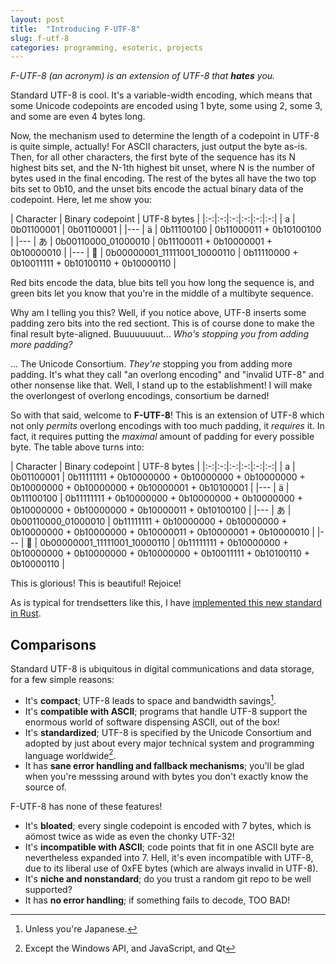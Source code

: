 ```yaml
---
layout: post
title:  "Introducing F-UTF-8"
slug: f-utf-8
categories: programming, esoteric, projects
---
```


*F-UTF-8 (an acronym) is an extension of UTF-8 that **hates** you.*

<!--more-->

Standard UTF-8 is cool. It's a variable-width encoding, which means that some Unicode codepoints 
are encoded using 1 byte, some using 2, some 3, and some are even 4 bytes long. 

Now, the mechanism used to determine the length of a codepoint in UTF-8 is quite simple, actually! 
For ASCII characters, just output the byte as-is. Then, for all other characters, the first byte 
of the sequence has its N highest bits set, and the N-1th highest bit unset, where N is the number
of bytes used in the final encoding. The rest of the bytes all have the two top bits set to 0b10,
and the unset bits encode the actual binary data of the codepoint. Here, let me show you:

| Character | Binary codepoint | UTF-8 bytes |
|:-:|:-:|:-:|:-:|:-:|:-:|
| a | 0b<span class=tomato>01100001</span> | 0b<span class=tomato>01100001</span> |
|---
| ä | 0b<span class=tomato>11100100</span> | 0b<span class=marine>110</span><span class=tomato>00011</span> + 0b<span class=foliage>10</span><span class=tomato>100100</span> | 
|---
| あ | 0b<span class=tomato>00110000_01000010</span> | 0b<span class=marine>1110</span><span class=tomato>0011</span> + 0b<span class=foliage>10</span><span class=tomato>000001</span> + 0b<span class=foliage>10</span><span class=tomato>000010</span> |
|---
| 🦆 | 0b<span class=tomato>00000001_11111001_10000110</span> | 0b<span class=marine>11110</span><span class=tomato>000</span> + 0b<span class=foliage>10</span><span class=tomato>011111</span> + 0b<span class=foliage>10</span><span class=tomato>100110</span> + 0b<span class=foliage>10</span><span class=tomato>000110</span> |

Red bits encode the data, blue bits tell you how long the sequence is, and green bits let you know
that you're in the middle of a multibyte sequence.

Why am I telling you this? Well, if you notice above, UTF-8 inserts some padding zero bits into
the red sectiont. This is of course done to make the final result byte-aligned. Buuuuuuuut... 
*Who's stopping you from adding more padding?*

... The Unicode Consortium. *They're* stopping you from adding more padding. It's what they call
"an overlong encoding" and "invalid UTF-8" and other nonsense like that. Well, I stand up to the
establishment! I will make the overlongest of overlong encodings, consortium be darned!

So with that said, welcome to **F-UTF-8**! This is an extension of UTF-8 which not only *permits*
overlong encodings with too much padding, it *requires* it. In fact, it requires putting the *maximal*
amount of padding for every possible byte. The table above turns into:


| Character | Binary codepoint | UTF-8 bytes |
|:-:|:-:|:-:|:-:|:-:|:-:|
| a | 0b<span class=tomato>01100001</span> | 0b<span class=marine>11111111</span> + 0b<span class=foliage>10</span><span class=tomato>000000</span> + 0b<span class=foliage>10</span><span class=tomato>000000</span> + 0b<span class=foliage>10</span><span class=tomato>000000</span> + 0b<span class=foliage>10</span><span class=tomato>000000</span> + 0b<span class=foliage>10</span><span class=tomato>000000</span> + 0b<span class=foliage>10</span><span class=tomato>000001</span> + 0b<span class=foliage>10</span><span class=tomato>100001</span> |
|---
| ä | 0b<span class=tomato>11100100</span> | 0b<span class=marine>11111111</span> + 0b<span class=foliage>10</span><span class=tomato>000000</span> + 0b<span class=foliage>10</span><span class=tomato>000000</span> + 0b<span class=foliage>10</span><span class=tomato>000000</span> + 0b<span class=foliage>10</span><span class=tomato>000000</span> + 0b<span class=foliage>10</span><span class=tomato>000000</span> + 0b<span class=foliage>10</span><span class=tomato>000011</span> + 0b<span class=foliage>10</span><span class=tomato>100100</span> | 
|---
| あ | 0b<span class=tomato>00110000_01000010</span> | 0b<span class=marine>11111111</span> + 0b<span class=foliage>10</span><span class=tomato>000000</span> + 0b<span class=foliage>10</span><span class=tomato>000000</span> + 0b<span class=foliage>10</span><span class=tomato>000000</span> + 0b<span class=foliage>10</span><span class=tomato>000000</span> + 0b<span class=foliage>10</span><span class=tomato>000011</span> + 0b<span class=foliage>10</span><span class=tomato>000001</span> + 0b<span class=foliage>10</span><span class=tomato>000010</span> |
|---
| 🦆 | 0b<span class=tomato>00000001_11111001_10000110</span> | 0b<span class=marine>11111111</span> + 0b<span class=foliage>10</span><span class=tomato>000000</span> + 0b<span class=foliage>10</span><span class=tomato>000000</span> + 0b<span class=foliage>10</span><span class=tomato>000000</span> + 0b<span class=foliage>10</span><span class=tomato>000000</span> + 0b<span class=foliage>10</span><span class=tomato>011111</span> + 0b<span class=foliage>10</span><span class=tomato>100110</span> + 0b<span class=foliage>10</span><span class=tomato>000110</span> |

This is glorious! This is beautiful! Rejoice!

As is typical for trendsetters like this, I have [implemented this new standard in Rust](https://github.com/RocketRace/F-UTF-8).

## Comparisons

Standard UTF-8 is ubiquitous in digital communications and data storage, for a few simple reasons:
* It's **compact**; UTF-8 leads to space and bandwidth savings[^japanese].
* It's **compatible with ASCII**; programs that handle UTF-8 support the enormous world of software
  dispensing ASCII, out of the box!
* It's **standardized**; UTF-8 is specified by the Unicode Consortium and adopted by just about every
  major technical system and programming language worldwide[^standardized].
* It has **sane error handling and fallback mechanisms**; you'll be glad when you're messsing around 
  with bytes you don't exactly know the source of.

F-UTF-8 has none of these features!
* It's **bloated**; every single codepoint is encoded with 7 bytes, which is aömost twice as wide as 
  even the chonky UTF-32!
* It's **incompatible with ASCII**; code points that fit in one ASCII byte are nevertheless expanded 
  into 7. Hell, it's even incompatible with UTF-8, due to its liberal use of 0xFE bytes (which are
  always invalid in UTF-8).
* It's **niche and nonstandard**; do you trust a random git repo to be well supported?
* It has **no error handling**; if something fails to decode, TOO BAD!


[^japanese]: Unless you're Japanese.
[^standardized]: Except the Windows API[^fornow], and JavaScript, and Qt
[^fornow]: [for now](https://learn.microsoft.com/en-us/windows/apps/design/globalizing/use-utf8-code-page).